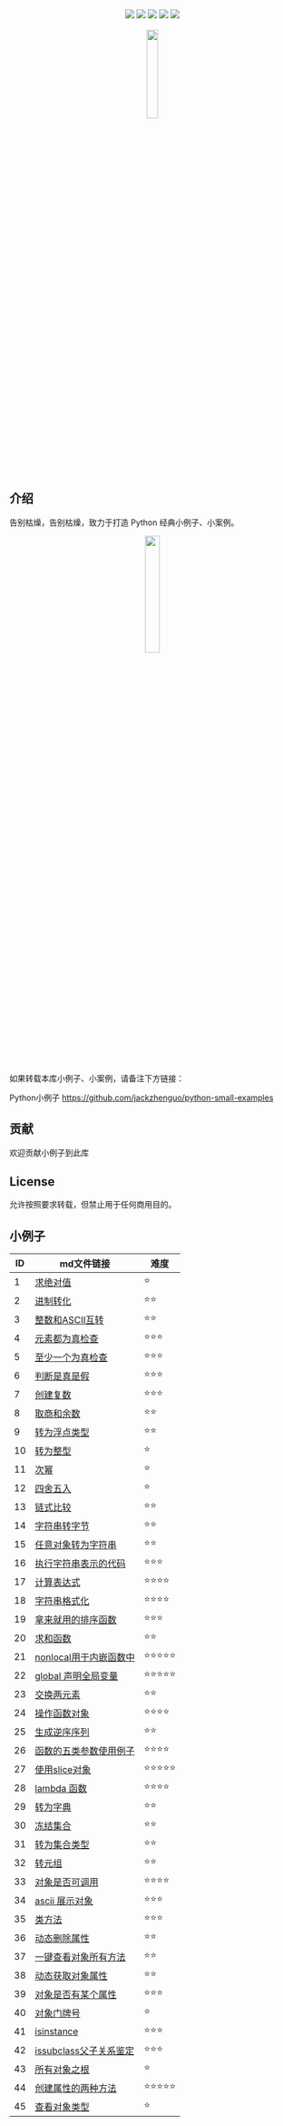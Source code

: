 <div align="center">
<img src="https://img.shields.io/badge/-Python-brightgreen">
<img src="https://img.shields.io/badge/-%E6%95%B0%E6%8D%AE%E5%88%86%E6%9E%90-yellowgreen">
<img src="https://img.shields.io/badge/-%E7%AE%97%E6%B3%95-yellow">
<img src="https://img.shields.io/badge/-%E6%9C%BA%E5%99%A8%E5%AD%A6%E4%B9%A0-lightgrey">
<a href="https://static01.imgkr.com/temp/c6e10a16c4764dcdb32587760f6769ec.png" width="28%"><img src="https://img.shields.io/badge/%E5%85%AC%E4%BC%97%E5%8F%B7-Python%E5%B0%8F%E4%BE%8B%E5%AD%90-orange"></a>
</div>
<br>

<div align="center">
<img src="https://static01.imgkr.com/temp/9785963f175849d7bbc8a49ea02a54ea.png" width="20%" />
</div>

## 介绍

告别枯燥，告别枯燥，致力于打造 Python 经典小例子、小案例。 

<div align="center">
<img src="https://static01.imgkr.com/temp/f379139a2c5d463799c35c1aa68911d7.png" width="23%"/>
</div>

<br>

<br>

如果转载本库小例子、小案例，请备注下方链接：

Python小例子 https://github.com/jackzhenguo/python-small-examples



## 贡献

欢迎贡献小例子到此库

## License

允许按照要求转载，但禁止用于任何商用目的。

## 小例子

| ID   | md文件链接                         | 难度 |
| ---- | ---------------------------------- | ---- |
| 1    | [求绝对值](md/1.md)                | ⭐️ |
| 2    | [进制转化](md/2.md)                |  ⭐️⭐️    |
| 3    | [整数和ASCII互转](md/3.md)         | ⭐️⭐️ |
| 4    | [元素都为真检查](md/4.md)          | ⭐️⭐️⭐️ |
| 5    | [至少一个为真检查](md/5.md)        | ⭐️⭐️⭐️ |
| 6    | [判断是真是假](md/6.md)            | ⭐️⭐️⭐️ |
| 7    | [创建复数](md/7.md)                | ⭐️⭐️⭐️ |
| 8    | [取商和余数](md/8.md)              | ⭐️⭐️ |
| 9    | [转为浮点类型](md/9.md)            | ⭐️⭐️ |
| 10   | [转为整型](md/10.md)               | ⭐️ |
| 11   | [次幂](md/11.md)                   | ⭐️ |
| 12   | [四舍五入](md/12.md)               | ⭐️ |
| 13   | [链式比较](md/13.md)               | ⭐️⭐️ |
| 14   | [字符串转字节](md/14.md)           | ⭐️⭐️ |
| 15   | [任意对象转为字符串](md/15.md)     | ⭐️⭐️ |
| 16   | [执行字符串表示的代码](md/16.md)   | ⭐️⭐️⭐️ |
| 17   | [计算表达式](md/17.md)             | ⭐️⭐️⭐️⭐️ |
| 18   | [字符串格式化](md/18.md)           | ⭐️⭐️⭐️⭐️ |
| 19   | [拿来就用的排序函数](md/19.md)     | ⭐️⭐️⭐️ |
| 20   | [求和函数](md/20.md)               | ⭐️⭐️ |
| 21   | [nonlocal用于内嵌函数中](md/21.md) | ⭐️⭐️⭐️⭐️⭐️ |
| 22   | [global 声明全局变量](md/22.md)    | ⭐️⭐️⭐️⭐️⭐️ |
| 23   | [交换两元素](md/23.md)             | ⭐️⭐️ |
| 24   | [操作函数对象](md/24.md)           | ⭐️⭐️⭐️⭐️ |
| 25   | [生成逆序序列](md/25.md)           | ⭐️⭐️ |
| 26   | [函数的五类参数使用例子](md/26.md) | ⭐️⭐️⭐️⭐️ |
| 27   | [使用slice对象](md/27.md)          | ⭐️⭐️⭐️⭐️⭐️ |
| 28   | [lambda 函数](md/28.md)  | ⭐️⭐️⭐️⭐️ |
| 29   | [转为字典](md/29.md)               | ⭐️⭐️ |
| 30   | [冻结集合](md/30.md)               | ⭐️⭐️ |
| 31   | [转为集合类型](md/31.md)           | ⭐️⭐️ |
| 32   | [转元组](md/32.md)                 | ⭐️⭐️ |
| 33   | [对象是否可调用](md/33.md)         | ⭐️⭐️⭐️⭐️ |
| 34   | [ascii 展示对象](md/34.md)         | ⭐️⭐️⭐️ |
| 35   | [类方法](md/35.md)                 | ⭐️⭐️⭐️ |
| 36   | [动态删除属性](md/36.md)           | ⭐️⭐️ |
| 37   | [一键查看对象所有方法](md/37.md)   | ⭐️⭐️ |
| 38   | [动态获取对象属性](md/38.md)       | ⭐️⭐️ |
| 39   | [对象是否有某个属性](md/39.md)     | ⭐️⭐️⭐️ |
| 40   | [对象门牌号](md/40.md)             | ⭐️ |
| 41   | [isinstance](md/41.md)             | ⭐️⭐️⭐️ |
| 42   | [issubclass父子关系鉴定](md/42.md) | ⭐️⭐️⭐️ |
| 43   | [所有对象之根](md/43.md)           | ⭐️ |
| 44   | [创建属性的两种方法](md/44.md)     | ⭐️⭐️⭐️⭐️⭐️ |
| 45   | [查看对象类型](md/45.md)           | ⭐️ |